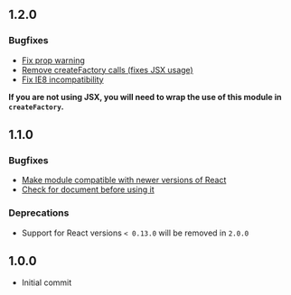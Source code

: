 ## 1.2.0
### Bugfixes
- [Fix prop warning](https://github.com/enigma-io/react-input-placeholder/pull/12)
- [Remove createFactory calls (fixes JSX usage)](https://github.com/enigma-io/react-input-placeholder/pull/11)
- [Fix IE8 incompatibility](https://github.com/enigma-io/react-input-placeholder/pull/4)

**If you are not using JSX, you will need to wrap the use of this module in `createFactory`.**

## 1.1.0
### Bugfixes
- [Make module compatible with newer versions of React](https://github.com/enigma-io/react-input-placeholder/pull/7)
- [Check for document before using it](https://github.com/enigma-io/react-input-placeholder/pull/6)

### Deprecations
- Support for React versions `< 0.13.0` will be removed in `2.0.0`

## 1.0.0
- Initial commit
